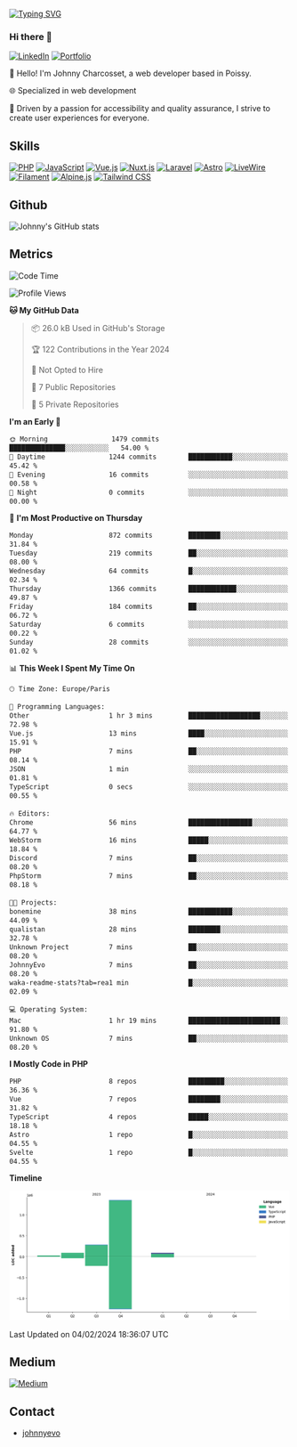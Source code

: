 [![Typing SVG](https://readme-typing-svg.demolab.com?font=Fira+Code&pause=1000&random=false&width=435&lines=Johnny+Charcosset;Web+Developer)](https://git.io/typing-svg)

### Hi there 👋
[![LinkedIn](https://img.shields.io/badge/LinkedIn-0077B5?style=for-the-badge&logo=linkedin&logoColor=white)]([https://www.linkedin.com/in/absatyaprakash/](https://www.linkedin.com/in/jcharcosset/))
[![Portfolio](https://img.shields.io/badge/Portfolio-4285F4?style=for-the-badge&logo=google-chrome&logoColor=white)](https://johnnyevo.github.io/)

👋 Hello! I'm Johnny Charcosset, a web developer based in Poissy.

🌐 Specialized in web development

🚀 Driven by a passion for accessibility and quality assurance, I strive to create user experiences for everyone.

## Skills

[![PHP](https://img.shields.io/badge/PHP-777BB4?style=for-the-badge&logo=php&logoColor=white)](https://www.php.net/)
[![JavaScript](https://img.shields.io/badge/JavaScript-F7DF1E?style=for-the-badge&logo=javascript&logoColor=black)](https://developer.mozilla.org/en-US/docs/Web/JavaScript)
[![Vue.js](https://img.shields.io/badge/Vue.js-4FC08D?style=for-the-badge&logo=vue.js&logoColor=white)](https://vuejs.org/)
[![Nuxt.js](https://img.shields.io/badge/Nuxt.js-00C58E?style=for-the-badge&logo=nuxt.js&logoColor=white)](https://nuxtjs.org/)
[![Laravel](https://img.shields.io/badge/Laravel-FF2D20?style=for-the-badge&logo=laravel&logoColor=white)](https://laravel.com/)
[![Astro](https://img.shields.io/badge/Astro-0B3E59?style=for-the-badge&logo=astro&logoColor=white)](https://astro.build/)
[![LiveWire](https://img.shields.io/badge/LiveWire-FF3E00?style=for-the-badge&logo=livewire&logoColor=white)](https://laravel-livewire.com/)
[![Filament](https://img.shields.io/badge/Filament-253E46?style=for-the-badge&logo=https://filamentphp.com/favicon/favicon-32x32.png?v=w1dBNxT7Wg&logoColor=white)](https://filamentadmin.com/)
[![Alpine.js](https://img.shields.io/badge/Alpine.js-8BC0D0?style=for-the-badge&logo=alpine.js&logoColor=black)](https://alpinejs.dev/)
[![Tailwind CSS](https://img.shields.io/badge/Tailwind_CSS-38B2AC?style=for-the-badge&logo=tailwind-css&logoColor=white)](https://tailwindcss.com/)

## Github

![Johnny's GitHub stats](https://github-readme-stats.vercel.app/api?username=JohnnyEvo&show_icons=true&theme=transparent)

## Metrics

<!--START_SECTION:waka-->
![Code Time](http://img.shields.io/badge/Code%20Time-1%20hr%2026%20mins-blue)

![Profile Views](http://img.shields.io/badge/Profile%20Views-0-blue)

**🐱 My GitHub Data** 

> 📦 26.0 kB Used in GitHub's Storage 
 > 
> 🏆 122 Contributions in the Year 2024
 > 
> 🚫 Not Opted to Hire
 > 
> 📜 7 Public Repositories 
 > 
> 🔑 5 Private Repositories 
 > 
**I'm an Early 🐤** 

```text
🌞 Morning                1479 commits        ██████████████░░░░░░░░░░░   54.00 % 
🌆 Daytime                1244 commits        ███████████░░░░░░░░░░░░░░   45.42 % 
🌃 Evening                16 commits          ░░░░░░░░░░░░░░░░░░░░░░░░░   00.58 % 
🌙 Night                  0 commits           ░░░░░░░░░░░░░░░░░░░░░░░░░   00.00 % 
```
📅 **I'm Most Productive on Thursday** 

```text
Monday                   872 commits         ████████░░░░░░░░░░░░░░░░░   31.84 % 
Tuesday                  219 commits         ██░░░░░░░░░░░░░░░░░░░░░░░   08.00 % 
Wednesday                64 commits          █░░░░░░░░░░░░░░░░░░░░░░░░   02.34 % 
Thursday                 1366 commits        ████████████░░░░░░░░░░░░░   49.87 % 
Friday                   184 commits         ██░░░░░░░░░░░░░░░░░░░░░░░   06.72 % 
Saturday                 6 commits           ░░░░░░░░░░░░░░░░░░░░░░░░░   00.22 % 
Sunday                   28 commits          ░░░░░░░░░░░░░░░░░░░░░░░░░   01.02 % 
```


📊 **This Week I Spent My Time On** 

```text
🕑︎ Time Zone: Europe/Paris

💬 Programming Languages: 
Other                    1 hr 3 mins         ██████████████████░░░░░░░   72.98 % 
Vue.js                   13 mins             ████░░░░░░░░░░░░░░░░░░░░░   15.91 % 
PHP                      7 mins              ██░░░░░░░░░░░░░░░░░░░░░░░   08.14 % 
JSON                     1 min               ░░░░░░░░░░░░░░░░░░░░░░░░░   01.81 % 
TypeScript               0 secs              ░░░░░░░░░░░░░░░░░░░░░░░░░   00.55 % 

🔥 Editors: 
Chrome                   56 mins             ████████████████░░░░░░░░░   64.77 % 
WebStorm                 16 mins             █████░░░░░░░░░░░░░░░░░░░░   18.84 % 
Discord                  7 mins              ██░░░░░░░░░░░░░░░░░░░░░░░   08.20 % 
PhpStorm                 7 mins              ██░░░░░░░░░░░░░░░░░░░░░░░   08.18 % 

🐱‍💻 Projects: 
bonemine                 38 mins             ███████████░░░░░░░░░░░░░░   44.09 % 
qualistan                28 mins             ████████░░░░░░░░░░░░░░░░░   32.78 % 
Unknown Project          7 mins              ██░░░░░░░░░░░░░░░░░░░░░░░   08.20 % 
JohnnyEvo                7 mins              ██░░░░░░░░░░░░░░░░░░░░░░░   08.20 % 
waka-readme-stats?tab=rea1 min               █░░░░░░░░░░░░░░░░░░░░░░░░   02.09 % 

💻 Operating System: 
Mac                      1 hr 19 mins        ███████████████████████░░   91.80 % 
Unknown OS               7 mins              ██░░░░░░░░░░░░░░░░░░░░░░░   08.20 % 
```

**I Mostly Code in PHP** 

```text
PHP                      8 repos             █████████░░░░░░░░░░░░░░░░   36.36 % 
Vue                      7 repos             ████████░░░░░░░░░░░░░░░░░   31.82 % 
TypeScript               4 repos             █████░░░░░░░░░░░░░░░░░░░░   18.18 % 
Astro                    1 repo              █░░░░░░░░░░░░░░░░░░░░░░░░   04.55 % 
Svelte                   1 repo              █░░░░░░░░░░░░░░░░░░░░░░░░   04.55 % 
```



**Timeline**

![Lines of Code chart](https://raw.githubusercontent.com/JohnnyEvo/JohnnyEvo/main/assets/bar_graph.png)


 Last Updated on 04/02/2024 18:36:07 UTC
<!--END_SECTION:waka-->

## Medium

[![Medium](https://github-readme-medium.vercel.app/?username=johnny.charcosset&limit=3)](https://medium.com/@@johnny.charcosset)

## Contact

- [johnnyevo](https://johnnyevo.github.io/)
